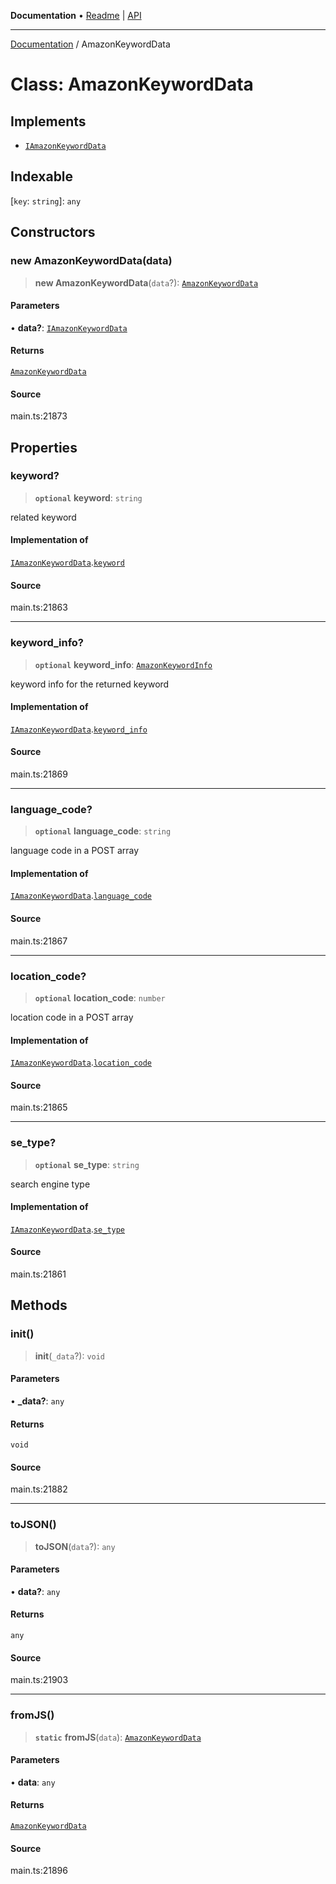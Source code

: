 **Documentation** • [Readme](../README.md) \| [API](../globals.md)

***

[Documentation](../README.md) / AmazonKeywordData

# Class: AmazonKeywordData

## Implements

- [`IAmazonKeywordData`](../interfaces/IAmazonKeywordData.md)

## Indexable

 \[`key`: `string`\]: `any`

## Constructors

### new AmazonKeywordData(data)

> **new AmazonKeywordData**(`data`?): [`AmazonKeywordData`](AmazonKeywordData.md)

#### Parameters

• **data?**: [`IAmazonKeywordData`](../interfaces/IAmazonKeywordData.md)

#### Returns

[`AmazonKeywordData`](AmazonKeywordData.md)

#### Source

main.ts:21873

## Properties

### keyword?

> **`optional`** **keyword**: `string`

related keyword

#### Implementation of

[`IAmazonKeywordData`](../interfaces/IAmazonKeywordData.md).[`keyword`](../interfaces/IAmazonKeywordData.md#keyword)

#### Source

main.ts:21863

***

### keyword\_info?

> **`optional`** **keyword\_info**: [`AmazonKeywordInfo`](AmazonKeywordInfo.md)

keyword info for the returned keyword

#### Implementation of

[`IAmazonKeywordData`](../interfaces/IAmazonKeywordData.md).[`keyword_info`](../interfaces/IAmazonKeywordData.md#keyword_info)

#### Source

main.ts:21869

***

### language\_code?

> **`optional`** **language\_code**: `string`

language code in a POST array

#### Implementation of

[`IAmazonKeywordData`](../interfaces/IAmazonKeywordData.md).[`language_code`](../interfaces/IAmazonKeywordData.md#language_code)

#### Source

main.ts:21867

***

### location\_code?

> **`optional`** **location\_code**: `number`

location code in a POST array

#### Implementation of

[`IAmazonKeywordData`](../interfaces/IAmazonKeywordData.md).[`location_code`](../interfaces/IAmazonKeywordData.md#location_code)

#### Source

main.ts:21865

***

### se\_type?

> **`optional`** **se\_type**: `string`

search engine type

#### Implementation of

[`IAmazonKeywordData`](../interfaces/IAmazonKeywordData.md).[`se_type`](../interfaces/IAmazonKeywordData.md#se_type)

#### Source

main.ts:21861

## Methods

### init()

> **init**(`_data`?): `void`

#### Parameters

• **\_data?**: `any`

#### Returns

`void`

#### Source

main.ts:21882

***

### toJSON()

> **toJSON**(`data`?): `any`

#### Parameters

• **data?**: `any`

#### Returns

`any`

#### Source

main.ts:21903

***

### fromJS()

> **`static`** **fromJS**(`data`): [`AmazonKeywordData`](AmazonKeywordData.md)

#### Parameters

• **data**: `any`

#### Returns

[`AmazonKeywordData`](AmazonKeywordData.md)

#### Source

main.ts:21896
